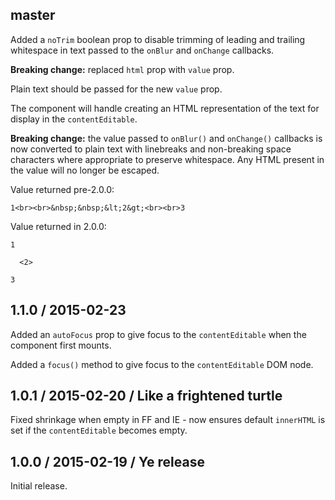 ## master

Added a `noTrim` boolean prop to disable trimming of leading and trailing
whitespace in text passed to the `onBlur` and `onChange` callbacks.

**Breaking change:** replaced `html` prop with `value` prop.

Plain text should be passed for the new `value` prop.

The component will handle creating an HTML representation of the text for
display in the `contentEditable`.

**Breaking change:** the value passed to `onBlur()` and `onChange()` callbacks
is now converted to plain text with linebreaks and non-breaking space characters
where appropriate to preserve whitespace. Any HTML present in the value will no
longer be escaped.

Value returned pre-2.0.0:

```
1<br><br>&nbsp;&nbsp;&lt;2&gt;<br><br>3
```

Value returned in 2.0.0:

```
1

  <2>

3
```

## 1.1.0 / 2015-02-23

Added an `autoFocus` prop to give focus to the `contentEditable` when the
component first mounts.

Added a `focus()` method to give focus to the `contentEditable` DOM node.

## 1.0.1 / 2015-02-20 / Like a frightened turtle

Fixed shrinkage when empty in FF and IE - now ensures default `innerHTML` is set
if the `contentEditable` becomes empty.

## 1.0.0 / 2015-02-19 / Ye release

Initial release.